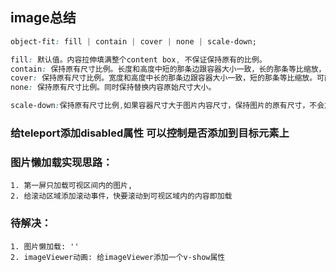 ## image总结

```css
object-fit: fill | contain | cover | none | scale-down;

fill: 默认值。内容拉伸填满整个content box, 不保证保持原有的比例。
contain: 保持原有尺寸比例。长度和高度中短的那条边跟容器大小一致，长的那条等比缩放，可能会有留白。
cover: 保持原有尺寸比例。宽度和高度中长的那条边跟容器大小一致，短的那条等比缩放。可能会有部分区域不可见。
none: 保持原有尺寸比例。同时保持替换内容原始尺寸大小。

scale-down:保持原有尺寸比例,如果容器尺寸大于图片内容尺寸，保持图片的原有尺寸，不会放大失真；容器尺寸小于图片内容尺寸，用法跟contain一样。
```


### 给teleport添加disabled属性 可以控制是否添加到目标元素上

### 图片懒加载实现思路：
    1. 第一屏只加载可视区间内的图片,
    2. 给滚动区域添加滚动事件，快要滚动到可视区域内的内容即加载


### 待解决： 
    1. 图片懒加载: ''
    2. imageViewer动画: 给imageViewer添加一个v-show属性